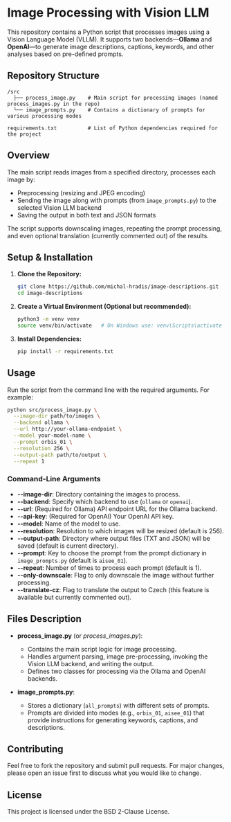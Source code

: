 # Image Processing with Vision LLM

This repository contains a Python script that processes images using a Vision Language Model (VLLM). It supports two backends—**Ollama** and **OpenAI**—to generate image descriptions, captions, keywords, and other analyses based on pre-defined prompts.

## Repository Structure

```
/src
  ├── process_image.py    # Main script for processing images (named process_images.py in the repo)
  └── image_prompts.py    # Contains a dictionary of prompts for various processing modes

requirements.txt          # List of Python dependencies required for the project
```

## Overview

The main script reads images from a specified directory, processes each image by:
- Preprocessing (resizing and JPEG encoding)
- Sending the image along with prompts (from `image_prompts.py`) to the selected Vision LLM backend
- Saving the output in both text and JSON formats

The script supports downscaling images, repeating the prompt processing, and even optional translation (currently commented out) of the results.

## Setup & Installation

1. **Clone the Repository:**

   ```bash
   git clone https://github.com/michal-hradis/image-descriptions.git
   cd image-descriptions
   ```

2. **Create a Virtual Environment (Optional but recommended):**

   ```bash
   python3 -m venv venv
   source venv/bin/activate   # On Windows use: venv\Scripts\activate
   ```

3. **Install Dependencies:**

   ```bash
   pip install -r requirements.txt
   ```

## Usage

Run the script from the command line with the required arguments. For example:

```bash
python src/process_image.py \
  --image-dir path/to/images \
  --backend ollama \
  --url http://your-ollama-endpoint \
  --model your-model-name \
  --prompt orbis_01 \
  --resolution 256 \
  --output-path path/to/output \
  --repeat 1
```

### Command-Line Arguments

- **--image-dir**: Directory containing the images to process.
- **--backend**: Specify which backend to use (`ollama` or `openai`).
- **--url**: (Required for Ollama) API endpoint URL for the Ollama backend.
- **--api-key**: (Required for OpenAI) Your OpenAI API key.
- **--model**: Name of the model to use.
- **--resolution**: Resolution to which images will be resized (default is 256).
- **--output-path**: Directory where output files (TXT and JSON) will be saved (default is current directory).
- **--prompt**: Key to choose the prompt from the prompt dictionary in `image_prompts.py` (default is `aisee_01`).
- **--repeat**: Number of times to process each prompt (default is 1).
- **--only-downscale**: Flag to only downscale the image without further processing.
- **--translate-cz**: Flag to translate the output to Czech (this feature is available but currently commented out).

## Files Description

- **process_image.py** (or *process_images.py*):
  - Contains the main script logic for image processing.
  - Handles argument parsing, image pre-processing, invoking the Vision LLM backend, and writing the output.
  - Defines two classes for processing via the Ollama and OpenAI backends.

- **image_prompts.py**:
  - Stores a dictionary (`all_prompts`) with different sets of prompts.
  - Prompts are divided into modes (e.g., `orbis_01`, `aisee_01`) that provide instructions for generating keywords, captions, and descriptions.

## Contributing

Feel free to fork the repository and submit pull requests. For major changes, please open an issue first to discuss what you would like to change.

## License

This project is licensed under the BSD 2-Clause License.

